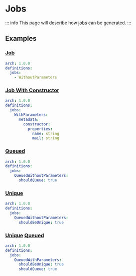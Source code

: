 # Jobs

::: info
This page will describe how [jobs](https://laravel.com/docs/10.x/queues) can be generated.
:::

## Examples

### [Job](https://laravel.com/docs/10.x/queues#creating-jobs)

```yaml
arch: 1.0.0
definitions:
  jobs:
    - WithoutParameters
```

### [Job With Constructor](https://laravel.com/docs/10.x/queues#creating-jobs)

```yaml
arch: 1.0.0
definitions:
  jobs:
    WithParameters:
      metadata:
        constructor:
          properties:
            name: string
            mail: string
```

### [Queued](https://laravel.com/docs/10.x/queues#customizing-the-queue-and-connection)

```yaml
arch: 1.0.0
definitions:
  jobs:
    QueuedWithoutParameters:
      shouldQueue: true
```

### [Unique](https://laravel.com/docs/10.x/queues#unique-jobs)

```yaml
arch: 1.0.0
definitions:
  jobs:
    QueuedWithoutParameters:
      shouldBeUnique: true
```

### [Unique](https://laravel.com/docs/10.x/queues#unique-jobs) [Queued](https://laravel.com/docs/10.x/queues#customizing-the-queue-and-connection)

```yaml
arch: 1.0.0
definitions:
  jobs:
    QueuedWithParameters:
      shouldBeUnique: true
      shouldQueue: true
```
